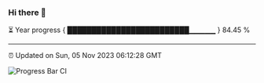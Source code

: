 ### Hi there 👋

⏳ Year progress { █████████████████████████▁▁▁▁▁ } 84.45 %

---

⏰ Updated on Sun, 05 Nov 2023 06:12:28 GMT

![Progress Bar CI](https://github.com/liununu/liununu/workflows/Progress%20Bar%20CI/badge.svg)
